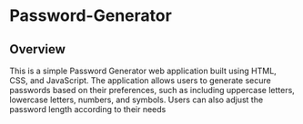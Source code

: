 # Password-Generator

## Overview
This is a simple Password Generator web application built using HTML, CSS, and JavaScript. The application allows users to generate secure passwords based on their preferences, such as including uppercase letters, lowercase letters, numbers, and symbols. Users can also adjust the password length according to their needs
